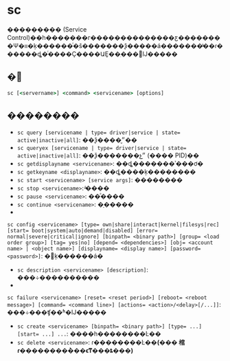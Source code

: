 # sc

��������� (Service Control)��һ�������г��������������ƹ��������Ѱ�װ�ķ������ͨ�š�������ѯ�����á�������ֹͣ��ɾ������ȡ�ͨ����Ҫ����ԱȨ��ִ���޸Ĳ�����

## �﷨

```cmd
sc [<servername>] <command> <servicename> [options]
```

## ��������

-   `sc query [servicename | type= driver|service | state= active|inactive|all]`: ��ѯ����״̬��
-   `sc queryex [servicename | type= driver|service | state= active|inactive|all]`: ��ѯ�������չ״̬ (���� PID)��
-   `sc getdisplayname <servicename>`: ��ȡ�������ʾ���ơ�
-   `sc getkeyname <displayname>`: ��ȡ����ķ��������
-   `sc start <servicename> [service args]`: ��������
-   `sc stop <servicename>`: ֹͣ����
-   `sc pause <servicename>`: ��ͣ����
-   `sc continue <servicename>`: �ָ�����
-

`sc config <servicename> [type= own|share|interact|kernel|filesys|rec] [start= boot|system|auto|demand|disabled] [error= normal|severe|critical|ignore] [binpath= <binary path>] [group= <load order group>] [tag= yes|no] [depend= <dependencies>] [obj= <account name> | <object name>] [displayname= <display name>] [password= <password>]`:
�޸ķ������á�

-   `sc description <servicename> [description]`: ���÷����������
-

`sc failure <servicename> [reset= <reset period>] [reboot= <reboot message>] [command= <command line>] [actions= <action>/<delay>[/...]]`:
���÷���ʧ��ʱ�Ĳ�����

-   `sc create <servicename> [binpath= <binary path>] [type= ...] [start= ...] ...`: ����һ��������Ŀ��
-   `sc delete <servicename>`: ɾ��������Ŀ��**(��� 棺 ɾ��������ܵ���ϵͳ���ȶ���)**

